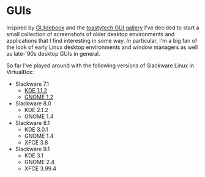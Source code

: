 # GUIs
Inspired by [GUIdebook](https://guidebookgallery.org) and the [toastytech GUI gallery](http://toastytech.com/guis/index.html) I've decided to start a small collection of screenshots of older desktop environments and applications that I find interesting in some way. In particular, I'm a big fan of the look of early Linux desktop environments and window managers as well as late-'90s desktop GUIs in general.

So far I've played around with the following versions of Slackware Linux in VirtualBox:

* Slackware 7.1
	* [KDE 1.1.2](bs:guis/kde-1.1.2/screenshots)
	* [GNOME 1.2](bs:guis/gnome-1.2/screenshots)
* Slackware 8.0
	* KDE 2.1.2
	* GNOME 1.4
* Slackware 8.1
	* KDE 3.0.1
	* GNOME 1.4
	* XFCE 3.8
* Slackware 9.1
	* KDE 3.1
	* GNOME 2.4
	* XFCE 3.99.4